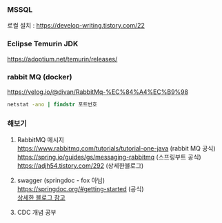 ### MSSQL
로컬 설치 : https://develop-writing.tistory.com/22

### Eclipse Temurin JDK
https://adoptium.net/temurin/releases/

### rabbit MQ (docker)
https://velog.io/@divan/RabbitMq-%EC%84%A4%EC%B9%98
```cmd
netstat -ano | findstr 포트번호
```

### 해보기
1. RabbitMQ 메시지
   </br>https://www.rabbitmq.com/tutorials/tutorial-one-java (rabbit MQ 공식)
   </br>https://spring.io/guides/gs/messaging-rabbitmq (스프링부트 공식)
   </br>https://adjh54.tistory.com/292 (상세한블로그)


2. swagger (springdoc - fox 아님)
   </br>https://springdoc.org/#getting-started (공식)
   </br>[상세한 블로그 참고](https://hogwart-scholars.tistory.com/entry/Spring-Boot-SpringDoc%EA%B3%BC-Swagger%EB%A5%BC-%EC%9D%B4%EC%9A%A9%ED%95%B4-API-%EB%AC%B8%EC%84%9C%ED%99%94-%EC%9E%90%EB%8F%99%ED%99%94%ED%95%98%EA%B8%B0#Spring%20Boot%203%EC%97%90%EC%84%9C%20Swagger%20%EC%82%AC%EC%9A%A9%ED%95%98%EA%B8%B0-1)


3. CDC 개념 공부
